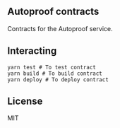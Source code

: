 ## Autoproof contracts

Contracts for the Autoproof service. 

## Interacting

```shell
yarn test # To test contract
yarn build # To build contract
yarn deploy # To deploy contract
```

## License

MIT
